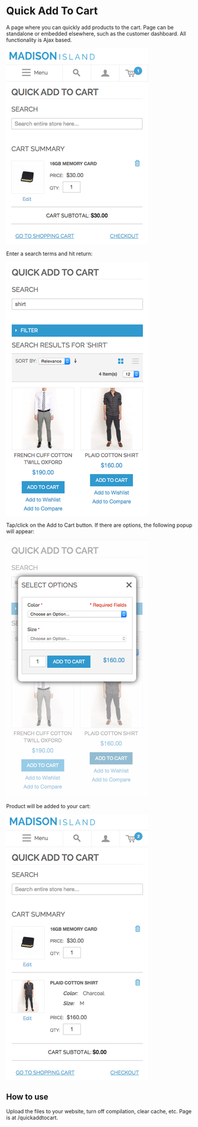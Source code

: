 Quick Add To Cart
=================

A page where you can quickly add products to the cart. Page can be standalone
or embedded elsewhere, such as the customer dashboard. All functionality is 
Ajax based.

<img src="md/mobile.png" />

Enter a search terms and hit return:

<img src="md/shirt.png" />

Tap/click on the Add to Cart button. If there are options, the following popup will appear:

<img src="md/options.png" />

Product will be added to your cart:

<img src="md/summary.png" />

How to use
----------

Upload the files to your website, turn off compilation, clear cache, etc. Page is at /quickaddtocart.

